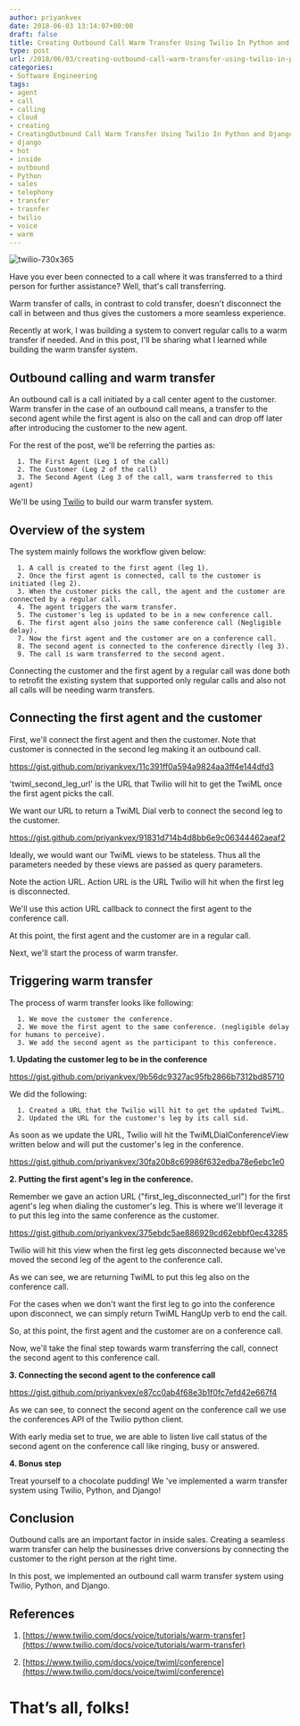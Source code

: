 ```yaml
---
author: priyankvex
date: 2018-06-03 13:14:07+00:00
draft: false
title: Creating Outbound Call Warm Transfer Using Twilio In Python and Django
type: post
url: /2018/06/03/creating-outbound-call-warm-transfer-using-twilio-in-python-and-django/
categories:
- Software Engineering
tags:
- agent
- call
- calling
- cloud
- creating
- CreatingOutbound Call Warm Transfer Using Twilio In Python and Django
- django
- hot
- inside
- outbound
- Python
- sales
- telephony
- transfer
- trasnfer
- twilio
- voice
- warm
---
```


![twilio-730x365](https://priyankvex.files.wordpress.com/2018/06/twilio-730x365.jpg)


Have you ever been connected to a call where it was transferred to a third person for further assistance? Well, that's call transferring.

Warm transfer of calls, in contrast to cold transfer, doesn't disconnect the call in between and thus gives the customers a  more seamless experience.

Recently at work, I was building a system to convert regular calls to a warm transfer if needed. And in this post, I'll be sharing what I learned while building the warm transfer system.


## Outbound calling and warm transfer


An outbound call is a call initiated by a call center agent to the customer. Warm transfer in the case of an outbound call means, a transfer to the second agent while the first agent is also on the call and can drop off later after introducing the customer to the new agent.

For the rest of the post, we'll be referring the parties as:



	  1. The First Agent (Leg 1 of the call)
	  2. The Customer (Leg 2 of the call)
	  3. The Second Agent (Leg 3 of the call, warm transferred to this agent)

We'll be using [Twilio](https://www.twilio.com/) to build our warm transfer system.


## Overview of the system


The system mainly follows the workflow given below:



	  1. A call is created to the first agent (leg 1).
	  2. Once the first agent is connected, call to the customer is initiated (leg 2).
	  3. When the customer picks the call, the agent and the customer are connected by a regular call.
	  4. The agent triggers the warm transfer.
	  5. The customer's leg is updated to be in a new conference call.
	  6. The first agent also joins the same conference call (Negligible delay).
	  7. Now the first agent and the customer are on a conference call.
	  8. The second agent is connected to the conference directly (leg 3).
	  9. The call is warm transferred to the second agent.

Connecting the customer and the first agent by a regular call was done both to retrofit the existing system that supported only regular calls and also not all calls will be needing warm transfers.


## 




## Connecting the first agent and the customer


First, we'll connect the first agent and then the customer. Note that customer is connected in the second leg making it an outbound call.

https://gist.github.com/priyankvex/11c391ff0a594a9824aa3ff4e144dfd3

'twiml_second_leg_url' is the URL that Twilio will hit to get the TwiML once the first agent picks the call.

We want our URL to return a TwiML Dial verb to connect the second leg to the customer.

https://gist.github.com/priyankvex/91831d714b4d8bb6e9c06344462aeaf2

Ideally, we would want our TwiML views to be stateless. Thus all the parameters needed by these views are passed as query parameters.

Note the action URL. Action URL is the URL Twilio will hit when the first leg is disconnected.

We'll use this action URL callback to connect the first agent to the conference call.

At this point, the first agent and the customer are in a regular call.

Next, we'll start the process of warm transfer.


## Triggering warm transfer


The process of warm transfer looks like following:



	  1. We move the customer the conference.
	  2. We move the first agent to the same conference. (negligible delay for humans to perceive).
	  3. We add the second agent as the participant to this conference.

**1. Updating the customer leg to be in the conference**

https://gist.github.com/priyankvex/9b56dc9327ac95fb2866b7312bd85710

We did the following:



	  1. Created a URL that the Twilio will hit to get the updated TwiML.
	  2. Updated the URL for the customer's leg by its call sid.

As soon as we update the URL, Twilio will hit the TwiMLDialConferenceView written below and will put the customer's leg in the conference.

https://gist.github.com/priyankvex/30fa20b8c69986f632edba78e6ebc1e0

**2. Putting the first agent's leg in the conference.**

Remember we gave an action URL ("first_leg_disconnected_url") for the first agent's leg when dialing the customer's leg. This is where we'll leverage it to put this leg into the same conference as the customer.

https://gist.github.com/priyankvex/375ebdc5ae886929cd62ebbf0ec43285

Twilio will hit this view when the first leg gets disconnected because we've moved the second leg of the agent to the conference call.

As we can see, we are returning TwiML to put this leg also on the conference call.

For the cases when we don't want the first leg to go into the conference upon disconnect, we can simply return TwiML HangUp verb to end the call.

So, at this point, the first agent and the customer are on a conference call.

Now, we'll take the final step towards warm transferring the call, connect the second agent to this conference call.

**3. Connecting the second agent to the conference call**

https://gist.github.com/priyankvex/e87cc0ab4f68e3b1f0fc7efd42e667f4

As we can see, to connect the second agent on the conference call we use the conferences API of the Twilio python client.

With early media set to true, we are able to listen live call status of the second agent on the conference call like ringing, busy or answered.

**4. Bonus step**

Treat yourself to a chocolate pudding! We 've implemented a warm transfer system using Twilio, Python, and Django!


## Conclusion


Outbound calls are an important factor in inside sales. Creating a seamless warm transfer can help the businesses drive conversions by connecting the customer to the right person at the right time.

In this post, we implemented an outbound call warm transfer system using Twilio, Python, and Django.


## References


1. [https://www.twilio.com/docs/voice/tutorials/warm-transfer](https://www.twilio.com/docs/voice/tutorials/warm-transfer)

2. [https://www.twilio.com/docs/voice/twiml/conference](https://www.twilio.com/docs/voice/twiml/conference)




# That’s all, folks!



